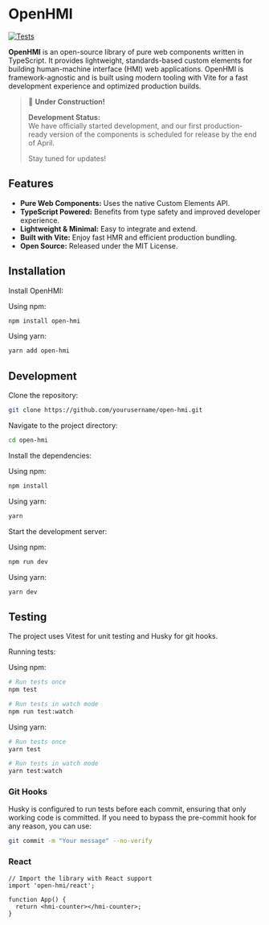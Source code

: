 # OpenHMI

[![Tests](https://github.com/svachaj/open-hmi/actions/workflows/test.yml/badge.svg)](https://github.com/svachaj/open-hmi/actions/workflows/test.yml)

**OpenHMI** is an open-source library of pure web components written in TypeScript. It provides lightweight, standards-based custom elements for building human-machine interface (HMI) web applications. OpenHMI is framework-agnostic and is built using modern tooling with Vite for a fast development experience and optimized production builds.

> 🚧 **Under Construction!**
>
> **Development Status:**  
> We have officially started development, and our first production-ready version of the components is scheduled for release by the end of April.
>
> Stay tuned for updates!

## Features

- **Pure Web Components:** Uses the native Custom Elements API.
- **TypeScript Powered:** Benefits from type safety and improved developer experience.
- **Lightweight & Minimal:** Easy to integrate and extend.
- **Built with Vite:** Enjoy fast HMR and efficient production bundling.
- **Open Source:** Released under the MIT License.

## Installation

Install OpenHMI:

Using npm:

```bash
npm install open-hmi
```

Using yarn:

```bash
yarn add open-hmi
```

## Development

Clone the repository:

```bash
git clone https://github.com/yourusername/open-hmi.git
```

Navigate to the project directory:

```bash
cd open-hmi
```

Install the dependencies:

Using npm:

```bash
npm install
```

Using yarn:

```bash
yarn
```

Start the development server:

Using npm:

```bash
npm run dev
```

Using yarn:

```bash
yarn dev
```

## Testing

The project uses Vitest for unit testing and Husky for git hooks.

Running tests:

Using npm:

```bash
# Run tests once
npm test

# Run tests in watch mode
npm run test:watch
```

Using yarn:

```bash
# Run tests once
yarn test

# Run tests in watch mode
yarn test:watch
```

### Git Hooks

Husky is configured to run tests before each commit, ensuring that only working code is committed. If you need to bypass the pre-commit hook for any reason, you can use:

```bash
git commit -m "Your message" --no-verify
```

### React

```tsx
// Import the library with React support
import 'open-hmi/react';

function App() {
  return <hmi-counter></hmi-counter>;
}
```
